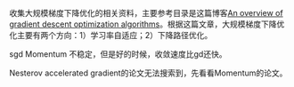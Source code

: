 收集大规模梯度下降优化的相关资料，主要参考目录是这篇博客[An overview of gradient descent optimization algorithms](http://sebastianruder.com/optimizing-gradient-descent/index.html)。根据这篇文章，大规模梯度下降优化主要有两个方向：1）学习率自适应；2）下降路径优化。

sgd Momentum 不稳定，但是好的时候，收敛速度比gd还快。

Nesterov accelerated gradient的论文无法搜索到，先看看Momentum的论文。
